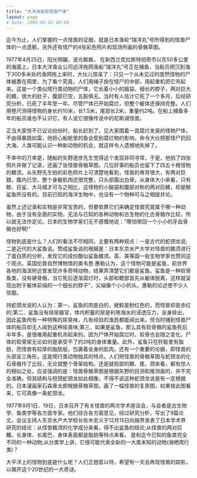```yaml
---
title: "大洋洲发现怪兽尸体"
layout: page
# date: 2099-06-02 00:00
---
```


迄今为止，人们掌握的一点怪兽的证据，就是日本渔轮“瑞洋丸”号所得到的怪兽尸体的一点遗骸，另外还有怪尸的4张彩色照片和现场所画的骨骼草图。

1977年4月25日，阳光明媚，波光粼粼，
在新西兰克拉斯特彻奇市以东50多公里的海面上，日本大洋渔业公司远洋拖网渔船“瑞洋丸”号正在捕鱼，当船员把沉到海下300多米处的渔网拖上来时，大伙儿惊呆了：只见一个从未见过的庞然怪物的尸体被裹在网里，为了看个究竟，人们用绳子拴在怪尸的中部，用起重机把它吊起来。这是一个类似爬行类动物的尸体，它长着小小的脑袋，细长的脖子，两对巨大的鳍，很大的肚子，腹部已空，五脏俱无。当时有人估计它死了一个多月，后经研究分析，已死了半年至一年。尽管尸体已开始腐烂，但整个躯体还保持完整。人们用卷尺测得怪物的身长约10米，长1.5米，尾部长2米，重量约2吨。在船上捕鱼多年的船员谁也不认识它，有人说它很像传说中的尼斯湖怪兽。

正当大家惊不已议论纷纷时，船长赶到了，见大家围着一具腐烂发臭的怪物尸体，不由得暴跳如雷，他担心船舱里的鱼会受到腐烂物的影响，命令大伙把那怪尸扔回大海。人类可能认识一种新动物的机会，就这样令人遗憾地失掉了。

不幸中的万幸是，随船的矢野道彦先生觉得这个发现非同寻常，于是，他拍了四张照片并做了记录，还画了张怪兽骨骼草图，几位好事的船员也留下了四五十根怪物的鳍须。从矢野先生拍的彩色照片上可清楚地看到，怪兽的脊背很大，有两对巨錯，腹内已空，整个身躯肌肉还很完整，只头部露出白骨。从身体大小来看，只有鲸、巨鲨、大马城才可与之相比，这怪物的小脑袋和腹部对称的两对巨鳍，却是鲸鲨鱼所没有的。目前已知的海洋生物中，也没有一个物种可与之相提并论。

虽然上述记录和实物是非常宝贵的，但要依靠它们来确定怪兽究竟属于哪一种动物，由于没有全面的实物，无法与已知的各种动物和古生物的化古骨骼作比较，所以就无法作定论。日本的生物学家们无不感慨地说：“哪怕带回一个小小的牙齿骨骼也好啊!”

怪物到底是什么？人们的看法不尽相同，主要有两种观点：一是古代的蛇颈龙说;二是近代的大鲨鱼说。赞成鲨鱼说的根据是：日本东京水产大学对怪兽的鳍须进行了蛋白质的分析，发现它的成份酷似鲨鱼鳍须。英、美等国一些生物学家也赞同这个观点。英国伦敦自然博物馆的奥韦思·惠勒认为，这个怪物可能是鲨鱼，前世界各地的海滨附近曾发现许多奇特动物，结果弄清楚它们都是鲨鱼。鲨鱼是一种软骨鱼类，没有硬骨骼，当它死后逐渐腐烂时，头部和鳃部首先从躯体脱离，这样就呈现出附于躯体前端的一个细长的脖子”，尖端像个小小的头。惠勒的论述使不少人信服。

持蛇颈龙说的人认为：第一、鲨鱼的肉是白的，姥鲛是粉红色的，而怪兽却是赤红的;第二、鲨鱼没有排尿器官，体内积蓄的尿是利用海水的浸透压力，全身排出，因此鲨鱼肉有一种特殊的尿臭味，凡有经验的渔民都能闻出来。但当时捕到怪兽尸体的船员却无人闻到这种尿臭味;第三、如果是鲨鱼，那么具有软骨骼的鲨鱼死后半年多，是很难用起重机吊起来的。因为尸体开始腐烂时，软骨也会随之变化，尸体的软骨架无论如何是承受不了约2吨的身体重量。此外，鲨鱼只在肝脏里有脂肪，而怪兽有较厚的脂肪层，包裹着全身的肌肉。还有一个重要的论据，即怪兽的头部呈三角形，这是爬行类动物独具的特点。人们把怪兽的骨骼草图与蛇颈龙的化石骨骼作了比较，无论就整个骨架结构，还是就局部的鳍、尾、颈来看，都有惊人的相似之处。应该强调的是：怪兽骨骼草图是根据矢野的目测和推测画的，并不完全准确，但其结构与短颈蛇颈龙如此相像，不得不说这种蛇颈龙说是有一定根据的。日本漫画家石森章太郎根据骨骼草图，画了一幅怪兽的复原图，如果按此图看来，它可真像一条蛇颈龙。

1977年9月1日、19日，日本召开了有关怪兽的两次学术座谈会，与会者是古生物学、鱼类学等各方面专家。他们综合各方面意见，经过研究分析，写出了9篇论文。会议主持人东京水产大学校长佐木忠义于12月15日向报界发表了日本学术界研究的结论：从怪兽鳍须的化学成分来看，得不出鲨鱼的结论;从怪兽的两对巨鰭、长身体、长尾巴、身体表面都是脂肪等特点来看，
是和迄今已知的鱼类完全不同的一种动物;从分类学上讲，它很可能代表全新的一大类未知的动物(海栖爬行类)？

大平洋上的怪物到底是什么呢？人们正翘首以待，希望有一天会再现怪兽的踪影，以揭开这个20世纪的一大奇谜。

